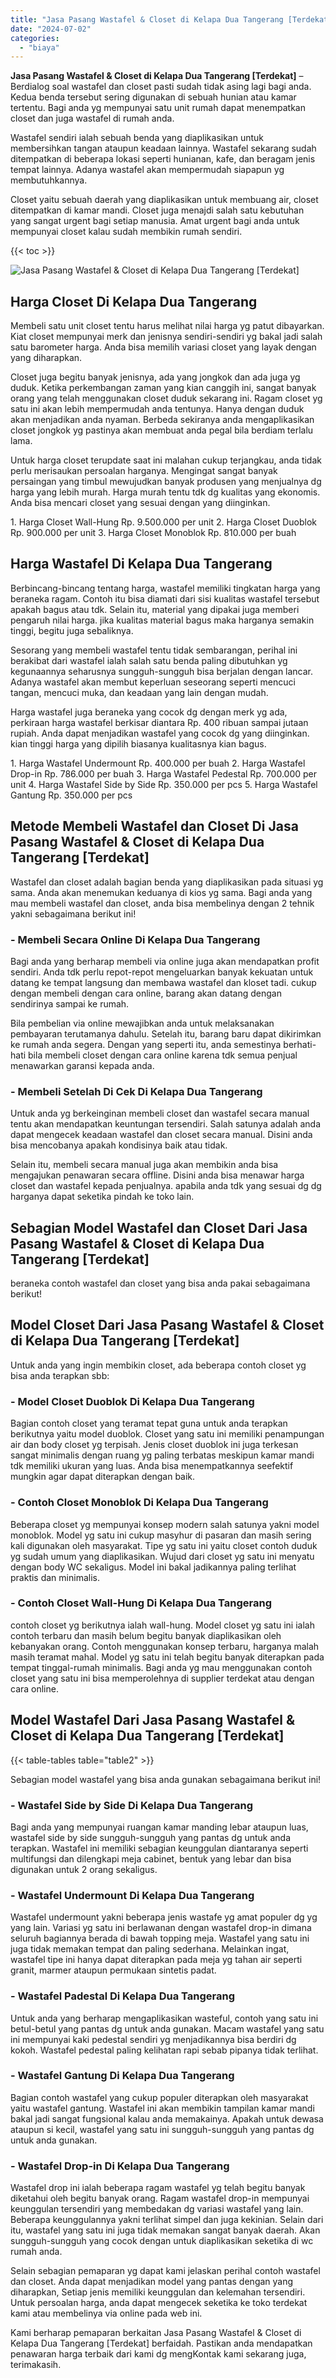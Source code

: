 ```yaml
---
title: "Jasa Pasang Wastafel & Closet di Kelapa Dua Tangerang [Terdekat]"
date: "2024-07-02"
categories: 
  - "biaya"
---
```


**Jasa Pasang Wastafel & Closet di Kelapa Dua Tangerang \[Terdekat\]** – Berdialog soal wastafel dan closet pasti sudah tidak asing lagi bagi anda. Kedua benda tersebut sering digunakan di sebuah hunian atau kamar tertentu. Bagi anda yg mempunyai satu unit rumah dapat menempatkan closet dan juga wastafel di rumah anda.

Wastafel sendiri ialah sebuah benda yang diaplikasikan untuk membersihkan tangan ataupun keadaan lainnya. Wastafel sekarang sudah ditempatkan di beberapa lokasi seperti hunianan, kafe, dan beragam jenis tempat lainnya. Adanya wastafel akan mempermudah siapapun yg membutuhkannya.

Closet yaitu sebuah daerah yang diaplikasikan untuk membuang air, closet ditempatkan di kamar mandi. Closet juga menajdi salah satu kebutuhan yang sangat urgent bagi setiap manusia. Amat urgent bagi anda untuk mempunyai closet kalau sudah membikin rumah sendiri.

{{< toc >}}

![Jasa Pasang Wastafel & Closet di Kelapa Dua Tangerang [Terdekat]](/images/wastafel-closet-murah54.png)

## Harga Closet Di Kelapa Dua Tangerang

Membeli satu unit closet tentu harus melihat nilai harga yg patut dibayarkan. Kiat closet mempunyai merk dan jenisnya sendiri-sendiri yg bakal jadi salah satu barometer harga. Anda bisa memilih variasi closet yang layak dengan yang diharapkan.

Closet juga begitu banyak jenisnya, ada yang jongkok dan ada juga yg duduk. Ketika perkembangan zaman yang kian canggih ini, sangat banyak orang yang telah menggunakan closet duduk sekarang ini. Ragam closet yg satu ini akan lebih mempermudah anda tentunya. Hanya dengan duduk akan menjadikan anda nyaman. Berbeda sekiranya anda mengaplikasikan closet jongkok yg pastinya akan membuat anda pegal bila berdiam terlalu lama.

Untuk harga closet terupdate saat ini malahan cukup terjangkau, anda tidak perlu merisaukan persoalan harganya. Mengingat sangat banyak persaingan yang timbul mewujudkan banyak produsen yang menjualnya dg harga yang lebih murah. Harga murah tentu tdk dg kualitas yang ekonomis. Anda bisa mencari closet yang sesuai dengan yang diinginkan.

1\. Harga Closet Wall-Hung Rp. 9.500.000 per unit 2. Harga Closet Duoblok Rp. 900.000 per unit 3. Harga Closet Monoblok Rp. 810.000 per buah

## Harga Wastafel Di Kelapa Dua Tangerang

Berbincang-bincang tentang harga, wastafel memiliki tingkatan harga yang beraneka ragam. Contoh itu bisa diamati dari sisi kualitas wastafel tersebut apakah bagus atau tdk. Selain itu, material yang dipakai juga memberi pengaruh nilai harga. jika kualitas material bagus maka harganya semakin tinggi, begitu juga sebaliknya.

Sesorang yang membeli wastafel tentu tidak sembarangan, perihal ini berakibat dari wastafel ialah salah satu benda paling dibutuhkan yg kegunaannya seharusnya sungguh-sungguh bisa berjalan dengan lancar. Adanya wastafel akan membut keperluan seseorang seperti mencuci tangan, mencuci muka, dan keadaan yang lain dengan mudah.

Harga wastafel juga beraneka yang cocok dg dengan merk yg ada, perkiraan harga wastafel berkisar diantara Rp. 400 ribuan sampai jutaan rupiah. Anda dapat menjadikan wastafel yang cocok dg yang diinginkan. kian tinggi harga yang dipilih biasanya kualitasnya kian bagus.

1\. Harga Wastafel Undermount Rp. 400.000 per buah 2. Harga Wastafel Drop-in Rp. 786.000 per buah 3. Harga Wastafel Pedestal Rp. 700.000 per unit 4. Harga Wastafel Side by Side Rp. 350.000 per pcs 5. Harga Wastafel Gantung Rp. 350.000 per pcs

## Metode Membeli Wastafel dan Closet Di Jasa Pasang Wastafel & Closet di Kelapa Dua Tangerang \[Terdekat\]

Wastafel dan closet adalah bagian benda yang diaplikasikan pada situasi yg sama. Anda akan menemukan keduanya di kios yg sama. Bagi anda yang mau membeli wastafel dan closet, anda bisa membelinya dengan 2 tehnik yakni sebagaimana berikut ini!

### \- Membeli Secara Online Di Kelapa Dua Tangerang

Bagi anda yang berharap membeli via online juga akan mendapatkan profit sendiri. Anda tdk perlu repot-repot mengeluarkan banyak kekuatan untuk datang ke tempat langsung dan membawa wastafel dan kloset tadi. cukup dengan membeli dengan cara online, barang akan datang dengan sendirinya sampai ke rumah.

Bila pembelian via online mewajibkan anda untuk melaksanakan pembayaran terutamanya dahulu. Setelah itu, barang baru dapat dikirimkan ke rumah anda segera. Dengan yang seperti itu, anda semestinya berhati-hati bila membeli closet dengan cara online karena tdk semua penjual menawarkan garansi kepada anda.

### \- Membeli Setelah Di Cek Di Kelapa Dua Tangerang

Untuk anda yg berkeinginan membeli closet dan wastafel secara manual tentu akan mendapatkan keuntungan tersendiri. Salah satunya adalah anda dapat mengecek keadaan wastafel dan closet secara manual. Disini anda bisa mencobanya apakah kondisinya baik atau tidak.

Selain itu, membeli secara manual juga akan membikin anda bisa mengajukan penawaran secara offline. Disini anda bisa menawar harga closet dan wastafel kepada penjualnya. apabila anda tdk yang sesuai dg dg harganya dapat seketika pindah ke toko lain.

## Sebagian Model Wastafel dan Closet Dari Jasa Pasang Wastafel & Closet di Kelapa Dua Tangerang \[Terdekat\]

beraneka contoh wastafel dan closet yang bisa anda pakai sebagaimana berikut!

## Model Closet Dari Jasa Pasang Wastafel & Closet di Kelapa Dua Tangerang \[Terdekat\]

Untuk anda yang ingin membikin closet, ada beberapa contoh closet yg bisa anda terapkan sbb:

### \- Model Closet Duoblok Di Kelapa Dua Tangerang

Bagian contoh closet yang teramat tepat guna untuk anda terapkan berikutnya yaitu model duoblok. Closet yang satu ini memiliki penampungan air dan body closet yg terpisah. Jenis closet duoblok ini juga terkesan sangat minimalis dengan ruang yg paling terbatas meskipun kamar mandi tdk memiliki ukuran yang luas. Anda bisa menempatkannya seefektif mungkin agar dapat diterapkan dengan baik.

### \- Contoh Closet Monoblok Di Kelapa Dua Tangerang

Beberapa closet yg mempunyai konsep modern salah satunya yakni model monoblok. Model yg satu ini cukup masyhur di pasaran dan masih sering kali digunakan oleh masyarakat. Tipe yg satu ini yaitu closet contoh duduk yg sudah umum yang diaplikasikan. Wujud dari closet yg satu ini menyatu dengan body WC sekaligus. Model ini bakal jadikannya paling terlihat praktis dan minimalis.

### \- Contoh Closet Wall-Hung Di Kelapa Dua Tangerang

contoh closet yg berikutnya ialah wall-hung. Model closet yg satu ini ialah contoh terbaru dan masih belum begitu banyak diaplikasikan oleh kebanyakan orang. Contoh menggunakan konsep terbaru, harganya malah masih teramat mahal. Model yg satu ini telah begitu banyak diterapkan pada tempat tinggal-rumah minimalis. Bagi anda yg mau menggunakan contoh closet yang satu ini bisa memperolehnya di supplier terdekat atau dengan cara online.

## Model Wastafel Dari Jasa Pasang Wastafel & Closet di Kelapa Dua Tangerang \[Terdekat\]

{{< table-tables table="table2" >}}

Sebagian model wastafel yang bisa anda gunakan sebagaimana berikut ini!

### \- Wastafel Side by Side Di Kelapa Dua Tangerang

Bagi anda yang mempunyai ruangan kamar manding lebar ataupun luas, wastafel side by side sungguh-sungguh yang pantas dg untuk anda terapkan. Wastafel ini memiliki sebagian keunggulan diantaranya seperti multifungsi dan dilengkapi meja cabinet, bentuk yang lebar dan bisa digunakan untuk 2 orang sekaligus.

### \- Wastafel Undermount Di Kelapa Dua Tangerang

Wastafel undermount yakni beberapa jenis wastafe yg amat populer dg yg yang lain. Variasi yg satu ini berlawanan dengan wastafel drop-in dimana seluruh bagiannya berada di bawah topping meja. Wastafel yang satu ini juga tidak memakan tempat dan paling sederhana. Melainkan ingat, wastafel tipe ini hanya dapat diterapkan pada meja yg tahan air seperti granit, marmer ataupun permukaan sintetis padat.

### \- Wastafel Padestal Di Kelapa Dua Tangerang

Untuk anda yang berharap mengaplikasikan wasteful, contoh yang satu ini betul-betul yang pantas dg untuk anda gunakan. Macam wastafel yang satu ini mempunyai kaki pedestal sendiri yg menjadikannya bisa berdiri dg kokoh. Wastafel pedestal paling kelihatan rapi sebab pipanya tidak terlihat.

### \- Wastafel Gantung Di Kelapa Dua Tangerang

Bagian contoh wastafel yang cukup populer diterapkan oleh masyarakat yaitu wastafel gantung. Wastafel ini akan membikin tampilan kamar mandi bakal jadi sangat fungsional kalau anda memakainya. Apakah untuk dewasa ataupun si kecil, wastafel yang satu ini sungguh-sungguh yang pantas dg untuk anda gunakan.

### \- Wastafel Drop-in Di Kelapa Dua Tangerang

Wastafel drop ini ialah beberapa ragam wastafel yg telah begitu banyak diketahui oleh begitu banyak orang. Ragam wastafel drop-in mempunyai keunggulan tersendiri yang membedakan dg variasi wastafel yang lain. Beberapa keunggulannya yakni terlihat simpel dan juga kekinian. Selain dari itu, wastafel yang satu ini juga tidak memakan sangat banyak daerah. Akan sungguh-sungguh yang cocok dengan untuk diaplikasikan seketika di wc rumah anda.

Selain sebagian pemaparan yg dapat kami jelaskan perihal contoh wastafel dan closet. Anda dapat menjadikan model yang pantas dengan yang diharapkan, Setiap jenis memiliki keunggulan dan kelemahan tersendiri. Untuk persoalan harga, anda dapat mengecek seketika ke toko terdekat kami atau membelinya via online pada web ini.

Kami berharap pemaparan berkaitan Jasa Pasang Wastafel & Closet di Kelapa Dua Tangerang \[Terdekat\] berfaidah. Pastikan anda mendapatkan penawaran harga terbaik dari kami dg mengKontak kami sekarang juga, terimakasih.
